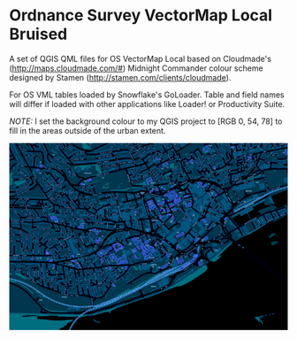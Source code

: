 Ordnance Survey VectorMap Local Bruised
=======================================

A set of QGIS QML files for OS VectorMap Local based on Cloudmade's (http://maps.cloudmade.com/#) Midnight Commander colour scheme designed by Stamen (http://stamen.com/clients/cloudmade).

For OS VML tables loaded by Snowflake's GoLoader. Table and field names will differ if loaded with other applications like Loader! or Productivity Suite.

*NOTE:* I set the background colour to my QGIS project to [RGB 0, 54, 78] to fill in the areas outside of the urban extent.

![OS VML Bruised 1:10000](../screenshots/vml_bruised_10000.png)
